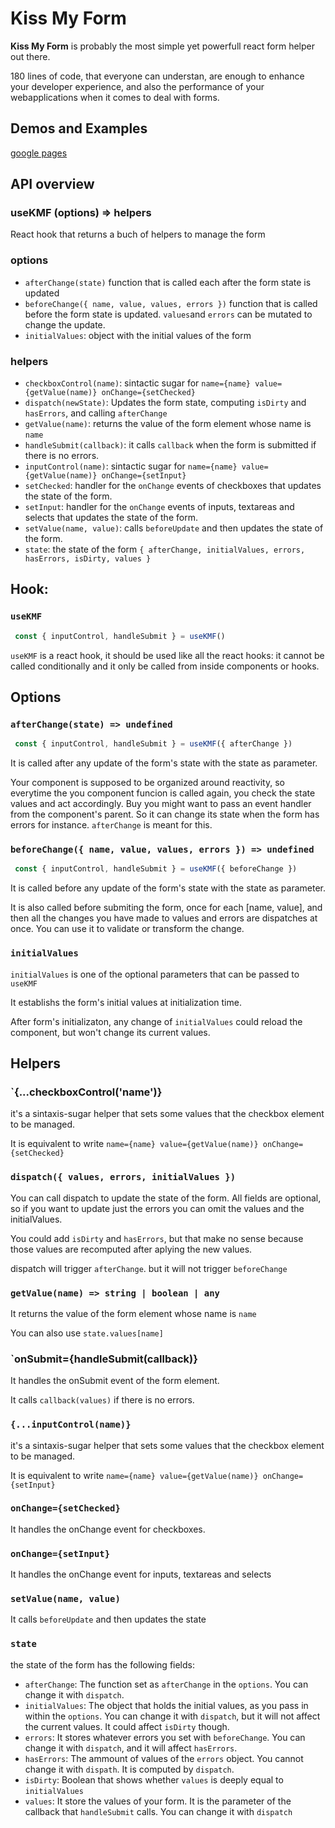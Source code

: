# Kiss My Form

**Kiss My Form** is probably the most simple yet powerfull react form helper out there.

180 lines of code, that everyone can understan, are enough to enhance your developer experience, and also the performance of your webapplications when it comes to deal with forms.

## Demos and Examples
[google pages](https://hacknlove.github.io/kissMyForm/)

## API overview

### useKMF (options) => helpers

React hook that returns a buch of helpers to manage the form

### options

* `afterChange(state)` function that is called each after the form state is updated
* `beforeChange({ name, value, values, errors })` function that is called before the form state is updated. `values`and `errors` can be mutated to change the update.
* `initialValues`: object with the initial values of the form

### helpers

* `checkboxControl(name)`: sintactic sugar for `name={name} value={getValue(name)} onChange={setChecked}`
* `dispatch(newState)`: Updates the form state, computing `isDirty` and `hasErrors`, and calling `afterChange`
* `getValue(name)`: returns the value of the form element whose name is `name`
* `handleSubmit(callback)`: it calls `callback` when the form is submitted if there is no errors.
* `inputControl(name)`:  sintactic sugar for `name={name} value={getValue(name)} onChange={setInput}`
* `setChecked`: handler for the `onChange` events of checkboxes that updates the state of the form.
* `setInput`:  handler for the `onChange` events of inputs, textareas and selects that updates the state of the form.
* `setValue(name, value)`: calls `beforeUpdate` and then updates the state of the form.
* `state`: the state of the form `{ afterChange, initialValues, errors, hasErrors, isDirty, values }`


## Hook:


### `useKMF`
```javascript
 const { inputControl, handleSubmit } = useKMF()
```
`useKMF` is a react hook, it should be used like all the react hooks: it cannot be called conditionally and it only be called from inside components or hooks.

## Options

### `afterChange(state) => undefined`
```javascript
 const { inputControl, handleSubmit } = useKMF({ afterChange })
```

It is called after any update of the form's state with the state as parameter.

Your component is supposed to be organized around reactivity, so everytime the you component funcion is called again, you check the state values and act accordingly. Buy you might want to pass an event handler from the component's parent. So it can change its state when the form has errors for instance. `afterChange` is meant for this.

### `beforeChange({ name, value, values, errors }) => undefined`
```javascript
 const { inputControl, handleSubmit } = useKMF({ beforeChange })
```
It is called before any update of the form's state with the state as parameter.

It is also called before submiting the form, once for each [name, value], and then all the changes you have made to values and errors are dispatches at once.
You can use it to validate or transform the change.

### `initialValues`
`initialValues` is one of the optional parameters that can be passed to `useKMF`

It establishs the form's initial values at initialization time.

After form's initializaton, any change of `initialValues` could reload the component, but won't change its current values.

## Helpers

### `{...checkboxControl('name')}

it's a sintaxis-sugar helper that sets some values that the checkbox element to be managed.

It is equivalent to write `name={name} value={getValue(name)} onChange={setChecked}`

### `dispatch({ values, errors, initialValues })`
You can call dispatch to update the state of the form. All fields are optional, so if you want to update just the errors you can omit the values and the initialValues.

You could add `isDirty` and `hasErrors`, but that make no sense because those values are recomputed after aplying the new values.

dispatch will trigger `afterChange`. but it will not trigger `beforeChange`


### `getValue(name) => string | boolean | any`
It returns the value of the form element whose name is `name`

You can also use `state.values[name]`


### `onSubmit={handleSubmit(callback)}

It handles the onSubmit event of the form element.

It calls `callback(values)` if there is no errors.

### `{...inputControl(name)}`

it's a sintaxis-sugar helper that sets some values that the checkbox element to be managed.

It is equivalent to write `name={name} value={getValue(name)} onChange={setInput}`

### `onChange={setChecked}`

It handles the onChange event for checkboxes.


### `onChange={setInput}`
It handles the onChange event for inputs, textareas and selects

### `setValue(name, value)`

It calls `beforeUpdate` and then updates the state

### `state`

the state of the form has the following fields:

* `afterChange`: The function set as `afterChange` in the `options`. You can change it with `dispatch`.
* `initialValues`:  The object that holds the initial values, as you pass in within the `options`. You can change it with `dispatch`, but it will not affect the current values. It could affect `isDirty` though.
* `errors`: It stores whatever errors you set with `beforeChange`. You can change it with `dispatch`, and it will affect `hasErrors`.
* `hasErrors`: The ammount of values of the `errors` object. You cannot change it with `dispath`. It is computed by `dispatch`.
* `isDirty`: Boolean that shows whether `values` is deeply equal to `initialValues`
* `values`: It store the values of your form. It is the parameter of the callback that `handleSubmit` calls. You can change it with `dispatch`
